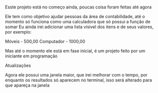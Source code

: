 Esste projeto está no começo ainda, poucas coisa foram feitas até agora 

Ele tem como objetivo ajudar pessoas da área de contabilidade, até o momento só funciona como uma calculadora que só possui a função de somar
Eu ainda irei adicionar uma lista vísivel dos itens e de seus valores, por exemplo:

Móveis - 500,00
Computador - 1000,00

Mas até o momento ele está em fase inicial, é um projeto feito por um iniciante em programação

Atualizações 

Agora ele possui uma janela maior, que irei melhorar com o tempo, por enquanto os resultados só aparecem no terminal, isso será alterado para que apareça na janela

